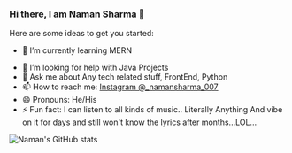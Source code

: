 ### Hi there, I am Naman Sharma 👋



Here are some ideas to get you started:

<!-- - 🔭 I’m currently working on ... -->
- 🌱 I’m currently learning MERN
<!-- - 👯 I’m looking to collaborate on ... -->
- 🤔 I’m looking for help with Java Projects
- 💬 Ask me about Any tech related stuff, FrontEnd, Python
- 📫 How to reach me: [Instagram @_namansharma_007](https://www.instagram.com/_namansharma_007/)
- 😄 Pronouns: He/His
- ⚡ Fun fact: I can listen to all kinds of music.. Literally Anything And vibe on it for days and still won't know the lyrics after months...LOL...

![Naman's GitHub stats](https://github-readme-stats.vercel.app/api?username=anuraghazra&theme=radical&show_icons=true)
